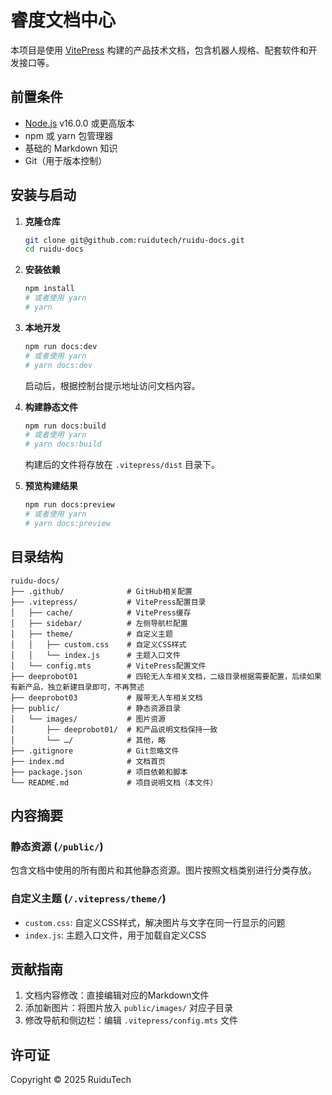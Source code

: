 # 睿度文档中心

本项目是使用 [VitePress](https://vitepress.dev/) 构建的产品技术文档，包含机器人规格、配套软件和开发接口等。

## 前置条件

- [Node.js](https://nodejs.org/) v16.0.0 或更高版本
- npm 或 yarn 包管理器
- 基础的 Markdown 知识
- Git（用于版本控制）

## 安装与启动

1. **克隆仓库**
   ```bash
   git clone git@github.com:ruidutech/ruidu-docs.git
   cd ruidu-docs
   ```

2. **安装依赖**
   ```bash
   npm install
   # 或者使用 yarn
   # yarn
   ```

3. **本地开发**
   ```bash
   npm run docs:dev
   # 或者使用 yarn
   # yarn docs:dev
   ```
   启动后，根据控制台提示地址访问文档内容。

4. **构建静态文件**
   ```bash
   npm run docs:build
   # 或者使用 yarn
   # yarn docs:build
   ```
   构建后的文件将存放在 `.vitepress/dist` 目录下。

5. **预览构建结果**
   ```bash
   npm run docs:preview
   # 或者使用 yarn
   # yarn docs:preview
   ```

## 目录结构

```
ruidu-docs/
├── .github/              # GitHub相关配置
├── .vitepress/           # VitePress配置目录
│   ├── cache/            # VitePress缓存
│   ├── sidebar/          # 左侧导航栏配置
│   ├── theme/            # 自定义主题
│   │   ├── custom.css    # 自定义CSS样式
│   │   └── index.js      # 主题入口文件
│   └── config.mts        # VitePress配置文件
├── deeprobot01           # 四轮无人车相关文档，二级目录根据需要配置，后续如果有新产品，独立新建目录即可，不再赘述
├── deeprobot03           # 履带无人车相关文档
├── public/               # 静态资源目录
│   └── images/           # 图片资源
│       ├── deeprobot01/  # 和产品说明文档保持一致
│       └── …/            # 其他，略  
├── .gitignore            # Git忽略文件
├── index.md              # 文档首页
├── package.json          # 项目依赖和脚本
└── README.md             # 项目说明文档（本文件）
```

## 内容摘要

### 静态资源 (`/public/`)

包含文档中使用的所有图片和其他静态资源。图片按照文档类别进行分类存放。

### 自定义主题 (`/.vitepress/theme/`)

- `custom.css`: 自定义CSS样式，解决图片与文字在同一行显示的问题
- `index.js`: 主题入口文件，用于加载自定义CSS

## 贡献指南

1. 文档内容修改：直接编辑对应的Markdown文件
2. 添加新图片：将图片放入 `public/images/` 对应子目录
3. 修改导航和侧边栏：编辑 `.vitepress/config.mts` 文件

## 许可证

Copyright © 2025 RuiduTech